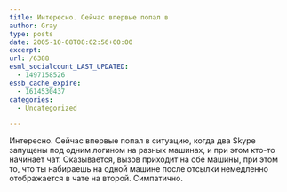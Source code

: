```yaml
---
title: Интересно. Сейчас впервые попал в
author: Gray
type: posts
date: 2005-10-08T08:02:56+00:00
excerpt:
url: /6388
esml_socialcount_LAST_UPDATED:
  - 1497158526
essb_cache_expire:
  - 1614530437
categories:
  - Uncategorized

---
```








Интересно. Сейчас впервые попал в ситуацию, когда два Skype запущены под одним логином на разных машинах, и при этом кто-то начинает чат. Оказывается, вызов приходит на обе машины, при этом то, что ты набираешь на одной машине после отсылки немедленно отображается в чате на второй. Симпатично.